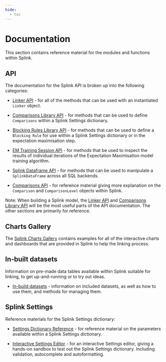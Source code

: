 ```yaml
---
hide:
  - toc
---
```


# Documentation

This section contains reference material for the modules and functions within Splink.

## API
The documentation for the Splink API is broken up into the following categories:

- [Linker API](./linker.md) - for all of the methods that can be used with an instantiated `Linker` object.

- [Comparisons Library API](./comparison_level_library.md) - for methods that can be used to define `Comparisons` within a Splink Settings dictionary.

- [Blocking Rules Library API](./blocking_rule_library.md) - for methods that can be used to define a `Blocking Rule` for use within a Splink Settings dictionary or in the expectation maximisation step.

- [EM Training Session API](./em_training_session.md) - for methods that be used to inspect the results of individual iterations of the Expectation Maximisation model training algorithm.

- [Splink Dataframe API](./SplinkDataFrame.md) - for methods that can be used to manipulate a `SplinkDataFrame` across all SQL backends.

- [Comparisons API](./comparison.md) - for reference material giving more explanation on the `Comparison` and `ComparisonLevel` objects within Splink.

Note: When building a Splink model, the [Linker API](./linker.md) and [Comparisons Library API](./comparison_level_library.md) will be the most useful parts of the API documentation. The other sections are primarily for reference.

## Charts Gallery

The [Splink Charts Gallery](./charts/index.md) contains examples for all of the interactive charts and dashboards that are provided in Splink to help the linking process.

## In-built datasets
Information on pre-made data tables available within Splink suitable for linking, to get up-and-running or to try out ideas.

- [In-build datasets](./datasets.md) - information on included datasets, as well as how to use them, and methods for managing them.

## Splink Settings
Reference materials for the Splink Settings dictionary:

- [Settings Dictionary Reference](./settings_dict_guide.md) - for reference material on the parameters available within a Splink Settings dictionary.

- [Interactive Settings Editor](./settingseditor/editor.md) - for an interactive Settings editor, giving a hands-on sandbox to test out the Splink Settings dictionary. Including validation, autocomplete and autoformatting.